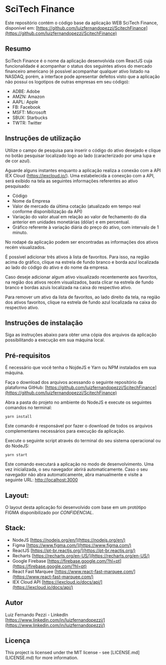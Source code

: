# SciTech Finance

Este repositório contém o código base da aplicação WEB SciTech Finance, disponível em: [https://github.com/luizfernandopezzi/ScitechFinance](https://github.com/luizfernandopezzi/ScitechFinance)

## Resumo
SciTech Finance é o nome da aplicação desenvolvida com ReactJS cuja funcionalidade é acompanhar o status dos seguintes ativos do mercado financeiro americano (é possível acompanhar qualquer ativo listado na NASDAQ, porém, a interface pode apresentar defeitos visto que a aplicação não possui os logotipos de outras empresas em seu código):

* ADBE: Adobe
* AMZN: Amazon
* AAPL: Apple
* FB: Facebook
* MSFT: Microsoft
* SBUX: Starbucks
* TWTR: Twitter

## Instruções de utilização

Utilize o campo de pesquisa para inserir o código do ativo desejado e clique no botão pesquisar localizado logo ao lado (caracterizado por uma lupa e de cor azul).

Aguarde alguns instantes enquanto a aplicação realiza a conexão com a API IEX Cloud (https://iexcloud.io/).
Uma estabelecida a conexção com a API, será exibido na tela as seguintes informações referentes ao ativo pesquisado:
 
* Código
* Nome da Empresa
* Valor de mercado da última cotação (atualizado em tempo real conforme disponibilização da API)
* Variação do valor atual em relação ao valor de fechamento do dia anterior em unidades monetárias (dólar) e em percentual.
* Gráfico referente à variação diária do preço do ativo, com intervalo de 1 minuto.
 
No rodapé da aplicação podem ser encontradas as informações dos ativos recém visualizados.
 
É possível adicionar três ativos à lista de favoritos. Para isso, na região acima do gráfico, clique na estrela de fundo branco e borda azul localizada ao lado do código do ativo e do nome da empresa. 
 
Caso deseje adicionar algum ativo visualizado recentemente aos favoritos, na região dos ativos recém visualizados, basta clicar na estrela de fundo branco e bordas azuis localizada na caixa do respectivo ativo.
 
Para remover um ativo da lista de favoritos, ao lado direito da tela, na região dos ativos favoritos, clique na estrela de fundo azul localizada na caixa do respectivo ativo.
 
## Instruções de instalação

Siga as instruções abaixo para obter uma cópia dos arquivos da aplicação possibilitando a execução em sua máquina local.

## Pré-requisitos
É necessário que você tenha o NojdeJS e Yarn ou NPM instalados em sua máquina.

Faça o download dos arquivos acessando o seguinte repositório da plataforma GitHub: [https://github.com/luizfernandopezzi/ScitechFinance](https://github.com/luizfernandopezzi/ScitechFinance)

Abra a pasta do projeto no ambiente do NodeJS e execute os seguintes comandos no terminal:

`yarn install`

Este comando é responsável por fazer o download de todos os arquivos complementares necessários para execução da aplicação.

Execute o seguinte script através do terminal do seu sistema operacional ou do NodeJS:

`yarn start`

Este comando executará a aplicação no modo de desenvolvimento. Uma vez inicializada, o seu navegador abrirá automaticamente.  Caso o seu navegador não abra automaticamente, abra manualmente e visite a seguinte URL: [http://localhost:3000](http://localhost:3000)

## Layout:
O layout desta aplicação foi desenvolvido com base em um protótipo FIGMA disponibilizado por *CONFIDENCIAL*.

## Stack:
* NodeJS [https://nodejs.org/en/](https://nodejs.org/en/)
* Figma [https://www.figma.com/](https://www.figma.com/)
* ReactJS [https://pt-br.reactjs.org/](https://pt-br.reactjs.org/)
* Recharts [https://recharts.org/en-US/](https://recharts.org/en-US/)
* Google Firebase [https://firebase.google.com/?hl=pt](https://firebase.google.com/?hl=pt)
* React Fast Marquee [https://www.react-fast-marquee.com/](https://www.react-fast-marquee.com/)
* IEX Cloud API [https://iexcloud.io/docs/api/](https://iexcloud.io/docs/api/)

## Autor
Luiz Fernando Pezzi - LinkedIn [https://www.linkedin.com/in/luizfernandopezzi/](https://www.linkedin.com/in/luizfernandopezzi/)

## Licença
This project is licensed under the MIT license - see [LICENSE.md] (LICENSE.md) for more information.